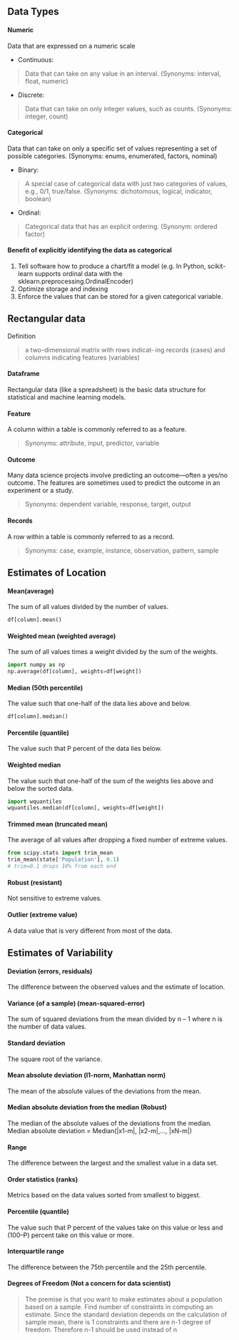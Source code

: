 ## Data Types

#### Numeric
Data that are expressed on a numeric scale

- Continuous: 
> Data that can take on any value in an interval. (Synonyms: interval, float, numeric)
- Discrete: 
> Data that can take on only integer values, such as counts. (Synonyms: integer, count)

#### Categorical
Data that can take on only a specific set of values representing a set of possible categories. (Synonyms: enums, enumerated, factors, nominal)

- Binary: 
> A special case of categorical data with just two categories of values, e.g., 0/1, true/false. (Synonyms: dichotomous, logical, indicator, boolean)
- Ordinal: 
> Categorical data that has an explicit ordering. (Synonym: ordered factor)

#### Benefit of explicitly identifying the data as categorical
1. Tell software how to produce a chart/fit a model (e.g. In Python, scikit-learn supports ordinal data with the sklearn.preprocessing.OrdinalEncoder)
2. Optimize storage and indexing
3. Enforce the values that can be stored for a given categorical variable. 

## Rectangular data

Definition
> a two-dimensional matrix with rows indicat‐ ing records (cases) and columns indicating features (variables)

#### Dataframe
Rectangular data (like a spreadsheet) is the basic data structure for statistical and machine learning models.

#### Feature
A column within a table is commonly referred to as a feature.

> Synonyms: attribute, input, predictor, variable

#### Outcome
Many data science projects involve predicting an outcome—often a yes/no outcome. The features are sometimes used to predict the outcome in an experiment or a study.

> Synonyms: dependent variable, response, target, output

#### Records
A row within a table is commonly referred to as a record.

> Synonyms: case, example, instance, observation, pattern, sample

## Estimates of Location

#### Mean(average)
The sum of all values divided by the number of values.
```python
df[column].mean()
```

#### Weighted mean (weighted average)
The sum of all values times a weight divided by the sum of the weights.
```python
import numpy as np
np.average(df[column], weights=df[weight])
```
#### Median (50th percentile)
The value such that one-half of the data lies above and below.
```python
df[column].median()
```
#### Percentile (quantile)
The value such that P percent of the data lies below.

#### Weighted median
The value such that one-half of the sum of the weights lies above and below the sorted data.
```python
import wquantiles
wquantiles.median(df[column], weights=df[weight])
```
#### Trimmed mean (truncated mean)
The average of all values after dropping a fixed number of extreme values.
```python
from scipy.stats import trim_mean
trim_mean(state['Population'], 0.1)
# trim=0.1 drops 10% from each end
```
#### Robust (resistant)
Not sensitive to extreme values.

#### Outlier (extreme value)
A data value that is very different from most of the data.

## Estimates of Variability

#### Deviation (errors, residuals)
The difference between the observed values and the estimate of location.

#### Variance (of a sample) (mean-squared-error)
The sum of squared deviations from the mean divided by n – 1 where n is the number of data values.

#### Standard deviation
The square root of the variance.

#### Mean absolute deviation (l1-norm, Manhattan norm)
The mean of the absolute values of the deviations from the mean.

#### Median absolute deviation from the median (Robust)
The median of the absolute values of the deviations from the median.
Median absolute deviation = Median(|x1-m|, |x2-m|,..., |xN-m|)
#### Range
The difference between the largest and the smallest value in a data set.

#### Order statistics (ranks)
Metrics based on the data values sorted from smallest to biggest.

#### Percentile (quantile)
The value such that P percent of the values take on this value or less and (100–P) percent take on this value or more.

#### Interquartile range
The difference between the 75th percentile and the 25th percentile.

#### Degrees of Freedom (Not a concern for data scientist)
> The premise is that you want to make estimates about a population based on a sample. Find number of constraints in computing an estimate. Since the standard deviation depends on the calculation of sample mean, there is 1 constraints and there are n-1 degree of freedom. Therefore n-1 should be used instead of n


